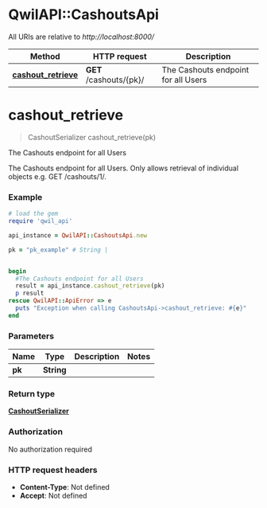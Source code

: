 # QwilAPI::CashoutsApi

All URIs are relative to *http://localhost:8000/*

Method | HTTP request | Description
------------- | ------------- | -------------
[**cashout_retrieve**](CashoutsApi.md#cashout_retrieve) | **GET** /cashouts/{pk}/ | The Cashouts endpoint for all Users


# **cashout_retrieve**
> CashoutSerializer cashout_retrieve(pk)

The Cashouts endpoint for all Users

The Cashouts endpoint for all Users. Only allows retrieval of individual objects e.g. GET /cashouts/1/.

### Example
```ruby
# load the gem
require 'qwil_api'

api_instance = QwilAPI::CashoutsApi.new

pk = "pk_example" # String | 


begin
  #The Cashouts endpoint for all Users
  result = api_instance.cashout_retrieve(pk)
  p result
rescue QwilAPI::ApiError => e
  puts "Exception when calling CashoutsApi->cashout_retrieve: #{e}"
end
```

### Parameters

Name | Type | Description  | Notes
------------- | ------------- | ------------- | -------------
 **pk** | **String**|  | 

### Return type

[**CashoutSerializer**](CashoutSerializer.md)

### Authorization

No authorization required

### HTTP request headers

 - **Content-Type**: Not defined
 - **Accept**: Not defined




